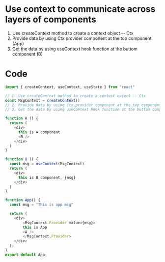 # Use context to communicate across layers of components
1. Use createContext mothod to create a context object -- Ctx
2. Provide data by using Ctx.provider component at the top component (App) 
3. Get the data by using useContext hook function at the buttom component (B)

# Code
```JavaScript
import { createContext, useContext, useState } from "react"

// 1. Use createContext mothod to create a context object -- Ctx
const MsgContext = createContext()
// 2. Provide data by using Ctx.provider component at the top component (App) 
// 3. Get the data by using useContext hook function at the buttom component (B)

function A () {
  return (
    <div>
      this is A component
      <B />
    </div>
  )
}

function B () {
  const msg = useContext(MsgContext)
  return (
    <div>
      this is B component, {msg}
    </div>
  )
}

function App() {
  const msg = "This is app msg"

  return (
    <div>
        <MsgContext.Provider value={msg}>
        this is App
        <A />
        </MsgContext.Provider>
    </div>
  );
}
export default App;
```